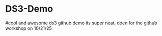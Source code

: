 # DS3-Demo
#cool and awesome ds3 github demo its super neat, doen for the github workshop on 10/21/25
